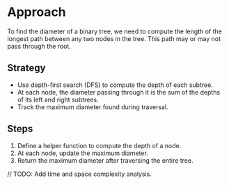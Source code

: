 # Approach

To find the diameter of a binary tree, we need to compute the length of the longest path between any two nodes in the tree. This path may or may not pass through the root.

## Strategy
- Use depth-first search (DFS) to compute the depth of each subtree.
- At each node, the diameter passing through it is the sum of the depths of its left and right subtrees.
- Track the maximum diameter found during traversal.

## Steps
1. Define a helper function to compute the depth of a node.
2. At each node, update the maximum diameter.
3. Return the maximum diameter after traversing the entire tree.

// TODO: Add time and space complexity analysis.
